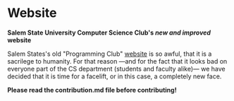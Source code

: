 # Website
**Salem State University Computer Science Club's _new and improved_ website**


Salem States's old "Programming Club" [website](http://cs.salemstate.edu/~byi/progClub/progClub_www/SSU_contests/) is so awful, that it is a sacrilege to humanity. For that reason —and for the fact that it looks bad on everyone part of the CS department (students and faculty alike)— we have decided that it is time for a facelift, or in this case, a completely new face.

**Please __read__ the contribution.md file before contributing!**
